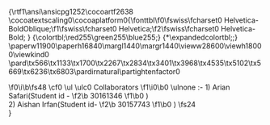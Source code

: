 {\rtf1\ansi\ansicpg1252\cocoartf2638
\cocoatextscaling0\cocoaplatform0{\fonttbl\f0\fswiss\fcharset0 Helvetica-BoldOblique;\f1\fswiss\fcharset0 Helvetica;\f2\fswiss\fcharset0 Helvetica-Bold;
}
{\colortbl;\red255\green255\blue255;}
{\*\expandedcolortbl;;}
\paperw11900\paperh16840\margl1440\margr1440\vieww28600\viewh18000\viewkind0
\pard\tx566\tx1133\tx1700\tx2267\tx2834\tx3401\tx3968\tx4535\tx5102\tx5669\tx6236\tx6803\pardirnatural\partightenfactor0

\f0\i\b\fs48 \cf0 \ul \ulc0 Collaborators
\f1\i0\b0 \ulnone  :- 1) Arian Safari(Student id - 
\f2\b 30161346
\f1\b0 )\
						  2) Aishan Irfan(Student id- 
\f2\b 30157743
\f1\b0 )
\fs24 \
}